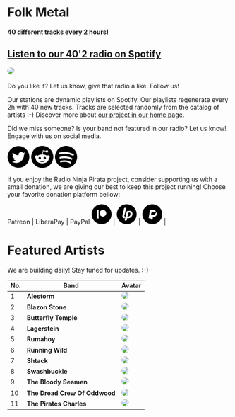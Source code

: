 # Folk Metal

**40 different tracks every 2 hours!**


## [Listen to our 40'2 radio on Spotify](https://open.spotify.com/playlist/5Dp2Hr3omSloAG1ybVPZzM?si=ASCMvO_wSSKKLuMtIuMcxw)

<a href="https://open.spotify.com/playlist/5Dp2Hr3omSloAG1ybVPZzM?si=ASCMvO_wSSKKLuMtIuMcxw" target="_blank"><img src="https://mosaic.scdn.co/640/ab67616d0000b27302ae7b0b53e1f7473d000149ab67616d0000b2736606cf96e44b93d3f7f16c96ab67616d0000b273f35b0de3093fca60f31a42c7ab67616d0000b273f36e3398f7acf5ac6585a380" height="300" width="auto" style="border-radius:50%"></a>

Do you like it? Let us know, give that radio a like. Follow us!


Our stations are dynamic playlists on Spotify. Our playlists regenerate every 2h with 40 new tracks. Tracks are selected randomly from the catalog of artists :-) Discover more about [our project in our home page](https://radioninjapirata.github.io).

Did we miss someone? Is your band not featured in our radio? Let us know! Engage with us on social media.

<p>
    <a href="https://twitter.com/RNinjaPirata" target="_blank"><img src="assets/twitter_button.png" alt="twitter" height="50" width="50" /></a>
    <a href="https://www.reddit.com/r/RadioNinjaPirata/" target="_blank"><img src="assets/reddit_button.png" alt="reddit" height="50" width="50" /></a>
    <a href="https://open.spotify.com/user/pagbz485dhfowwiza5wc9cwh8?si=XVuH5a3NQ8Ohft-yPC5XBA" target="_blank"><img src="assets/spotify_button.png" alt="spotify" height="50" width="50" /></a>
</p>


If you enjoy the Radio Ninja Pirata project, consider supporting us with a small donation, we are giving our best to keep this project running! Choose your favorite donation platform bellow:

 Patreon | LiberaPay | PayPal
<a href="https://www.patreon.com/radioninjapirata" target="_blank"><img src="assets/patreon_black_logo_500x500.png" alt="patreon" height="45" width="45" /></a> | <a href="https://liberapay.com/RadioNinjaPirata/donate" target="_blank"><img src="assets/liberapay_logo_500x500.png" alt="liberapay" height="45" width="45" /></a> | <a href="https://www.paypal.com/cgi-bin/webscr?cmd=_s-xclick&hosted_button_id=TWGZ3KKDLEDUE&source=url" target="_blank"><img src="assets/paypal_black_logo_500x500.png" alt="paypal" height="45" width="45" /></a> |


# Featured Artists

We are building daily! Stay tuned for updates. :-)

No. | Band | Avatar
--- | ---- | ------
1 | **Alestorm** | <a href="https://open.spotify.com/artist/3OpqU68JpZlzvjAJj3B2Da?si=euaNwU9OTqSwKL1pNoz_mA" target="_blank"><img src="https://i.scdn.co/image/a3f90f6f56da5c2a2a4a41b308addd8561778fcd" height="100" width="auto" style="border-radius:50%"></a>
2 | **Blazon Stone** | <a href="https://open.spotify.com/artist/5leohxXJKQpdh6Hlr8ELht" target="_blank"><img src="https://i.scdn.co/image/ab67616d00001e02c41a33fb8f24849f73c090b4" height="100" width="auto" style="border-radius:50%"></a>
3 | **Butterfly Temple** | <a href="https://open.spotify.com/artist/0NE35oeFsLA4MgH4UTYzsE" target="_blank"><img src="https://i.scdn.co/image/ab67616d00001e02342b6655cd52cde85259c4ee" height="100" width="auto" style="border-radius:50%"></a>
4 | **Lagerstein** | <a href="https://open.spotify.com/artist/7rdELsS0UW8P27qyWJsiSG?si=35a7ZucXQ7eBX6ePn9R_kg" target="_blank"><img src="https://i.scdn.co/image/a20182503ee901a45569fa8788142bb8ad923d90" height="100" width="auto" style="border-radius:50%"></a>
5 | **Rumahoy** | <a href="https://open.spotify.com/artist/52aKFP2BnAa28POINNExhE?si=wp_sdoVLSQ2wvmBruULGTA" target="_blank"><img src="https://i.scdn.co/image/66c92b8f6218550cc824d05c9d2469e1edfcecb8" height="100" width="auto" style="border-radius:50%"></a>
6 | **Running Wild** | <a href="https://open.spotify.com/artist/7954VFaZClkL503srfV5PE?si=6O1A3Zc9RDK5SJfFXPd0bw" target="_blank"><img src="https://i.scdn.co/image/e8afca2db0aa55f56b820e12a43d6c43144b2663" height="100" width="auto" style="border-radius:50%"></a>
7 | **Shtack** | <a href="https://open.spotify.com/artist/1W0JKerWfYeeqTc4WQo3fe?si=Jbqb-lqkTp6O8ISa8rBnAQ" target="_blank"><img src="https://i.scdn.co/image/ab67616d00001e02df4f0022832d55d271329628" height="100" width="auto" style="border-radius:50%"></a>
8 | **Swashbuckle** | <a href="https://open.spotify.com/artist/6xaWtqqTo013vreTMQxeNj?si=uqaYBOIfSMOxV_XgWEIL-Q" target="_blank"><img src="https://i.scdn.co/image/ab67616d00001e02628a28759911c60f8ac5f493" height="100" width="auto" style="border-radius:50%"></a>
9 | **The Bloody Seamen** | <a href="https://open.spotify.com/artist/7vNip75jmiCpYU7aCKAuDh?si=iHCD_c0aScCC5ODzKWmJJA" target="_blank"><img src="https://i.scdn.co/image/ab67616d00001e0258d65319499098d1877aeefe" height="100" width="auto" style="border-radius:50%"></a>
10 | **The Dread Crew Of Oddwood** | <a href="https://open.spotify.com/artist/6zcmCjWWCCfegPGLlniQNg?si=bb5ejnZsSWmilGqzkXPfrQ" target="_blank"><img src="https://i.scdn.co/image/ab67616d00001e020c6715a685cdb488e47b7ade" height="100" width="auto" style="border-radius:50%"></a>
11 | **The Pirates Charles** | <a href="https://open.spotify.com/artist/0fjtn0AzKbAlIsJMC3Xmd1?si=dbyrfJUMRhSvSXqpkQicWA" target="_blank"><img src="https://i.scdn.co/image/ab67616d00001e02e6b879fb8e52b4916d6ad0ed" height="100" width="auto" style="border-radius:50%"></a>